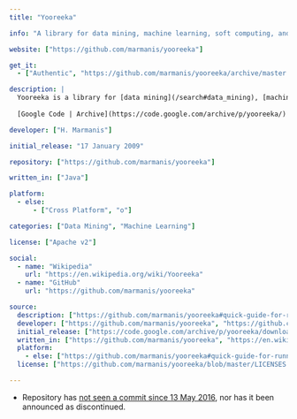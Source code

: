 ```yaml
---
title: "Yooreeka"

info: "A library for data mining, machine learning, soft computing, and mathematical analysis"

website: ["https://github.com/marmanis/yooreeka"]

get_it:
  - ["Authentic", "https://github.com/marmanis/yooreeka/archive/master.zip"]

description: |
  Yooreeka is a library for [data mining](/search#data_mining), [machine learning](/search#machine_learning), soft computing, and mathematical analysis. It also provides examples.
  
  [Google Code | Archive](https://code.google.com/archive/p/yooreeka/)

developer: ["H. Marmanis"]

initial_release: "17 January 2009"

repository: ["https://github.com/marmanis/yooreeka"]

written_in: ["Java"]

platform:
  - else:
      - ["Cross Platform", "o"]

categories: ["Data Mining", "Machine Learning"]

license: ["Apache v2"]

social:
  - name: "Wikipedia"
    url: "https://en.wikipedia.org/wiki/Yooreeka"
  - name: "GitHub"
    url: "https://github.com/marmanis/yooreeka"

source:
  description: ["https://github.com/marmanis/yooreeka#quick-guide-for-running-the-examples"]
  developer: ["https://github.com/marmanis/yooreeka", "https://github.com/marmanis"]
  initial_release: ["https://code.google.com/archive/p/yooreeka/downloads"]
  written_in: ["https://github.com/marmanis/yooreeka", "https://en.wikipedia.org/wiki/Yooreeka"]
  platform:
    - else: ["https://github.com/marmanis/yooreeka#quick-guide-for-running-the-examples"]
  license: ["https://github.com/marmanis/yooreeka/blob/master/LICENSES.txt"]

---
```

* Repository has [not seen a commit since 13 May 2016](https://github.com/marmanis/yooreeka/graphs/code-frequency), nor has it been announced as discontinued.